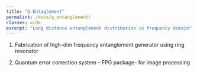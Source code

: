 ```yaml
---
title: "Q-Entaglement"
permalink: /docs/q_entanglement/
classes: wide
excerpt: "Long distance entanglement distribution in frequency domain"
---
```


1. Fabrication of high-dim frequency entanglement generator using ring resonator

2. Quantum error correction system – FPG package- for image processing 
